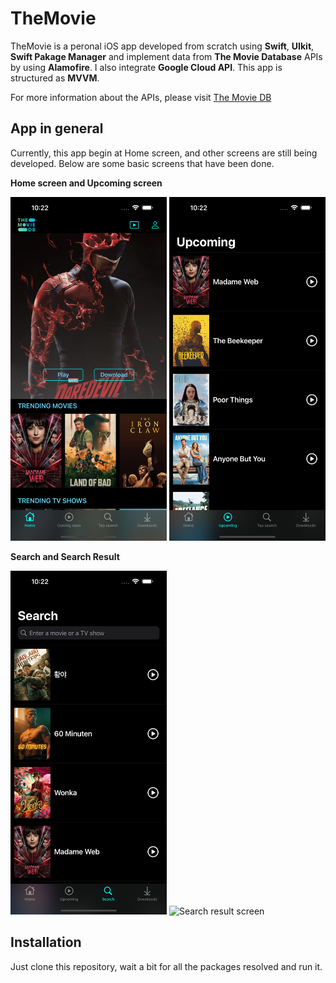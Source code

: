# TheMovie
TheMovie is a peronal iOS app developed from scratch using **Swift**, **UIkit**, **Swift Pakage Manager** and implement data from **The Movie Database** APIs by using **Alamofire**. I also integrate **Google Cloud API**. This app is structured as **MVVM**.

For more information about the APIs, please visit [The Movie DB](https://developer.themoviedb.org/docs/getting-started)

## App in general 
Currently, this app begin at Home screen, and other screens are still being developed. Below are some basic screens that have been done.

**Home screen and Upcoming screen**

<img src="TheMovie/TheMovie/Assets.xcassets/Git_Images/HomeScreen.imageset/HomeScreen.png" alt="Home screen" width="250" height="550"> <img src="TheMovie/TheMovie/Assets.xcassets/Git_Images/Upcoming.imageset/Upcoming.png" alt="Upcoming screen" width="250" height="550">

**Search and Search Result**

<img src="TheMovie/TheMovie/Assets.xcassets/Git_Images/SearchScreen.imageset/SearchScreen.png" alt="Search screen" width="250" height="550"> <img src="TheMovie/TheMovie/Assets.xcassets/Git_Images/SearchResult.imageset/SearchResult.png" alt="Search result screen" width="250" height="550">

## Installation
Just clone this repository, wait a bit for all the packages resolved and run it.
